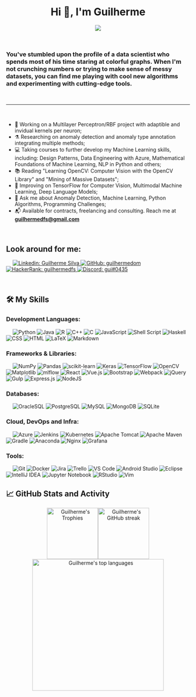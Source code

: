 <h1 align="center">Hi 👋, I'm Guilherme</h1>

<div id="header" align="center">
  <img src="https://media3.giphy.com/media/v1.Y2lkPTc5MGI3NjExMDJiY2M4MjZlZDhkNWFkMWIxNTI0NTFlODdlOWQyZDM1M2I5NWY1MyZjdD1n/3ov9jNziFTMfzSumAw/giphy.gif"/>
</div>

&emsp;
<h3 align="left">You've stumbled upon the profile of a data scientist who spends most of his time staring at colorful graphs. When I'm not crunching numbers or trying to make sense of messy datasets, you can find me playing with cool new algorithms and experimenting with cutting-edge tools.</h3>
&emsp;

-------------------

&emsp;

- 🔭 Working on a Multilayer Perceptron/RBF project with adaptible and invidual kernels per neuron;
- ⚗️ Researching on anomaly detection and anomaly type annotation integrating multiple methods;
- 💻 Taking courses to further develop my Machine Learning skills, including: Design Patterns, Data Engineering with Azure, Mathematical Foundations of Machine Learning, NLP in Python and others;
- 📚 Reading "Learning OpenCV: Computer Vision with the OpenCV Library" and "Mining of Massive Datasets";
- 🌱 Improving on TensorFlow for Computer Vision, Multimodal Machine Learning, Deep Language Models;
- 💬 Ask me about Anomaly Detection, Machine Learning, Python Algorithms, Programming Challenges;
- 📬 Available for contracts, freelancing and consulting. Reach me at **guilhermedfs@gmail.com**

&emsp;

## Look around for me:

&emsp;
<a href="https://www.linkedin.com/in/guilhermedom">
    ![Linkedin: Guilherme Silva](https://img.shields.io/badge/-Guilherme%20Silva-blue?style=for-the-badge&logo=Linkedin&logoColor=white)
</a>
<a href="https://github.com/guilhermedom">
    ![GitHub: guilhermedom](https://img.shields.io/badge/github-%23121011.svg?style=for-the-badge&logo=github&logoColor=white)
</a>
<a href="https://www.hackerrank.com/guilhermedfs">
    ![HackerRank: guilhermedfs](https://img.shields.io/badge/-Hackerrank-2EC866?style=for-the-badge&logo=HackerRank&logoColor=white)
</a>
<a href="https://www.hackerrank.com/guilhermedfs">
    ![Discord: gui#0435](https://img.shields.io/badge/Discord-%235865F2.svg?style=for-the-badge&logo=discord&logoColor=white)
</a>

&emsp;

## 🛠️ My Skills

### Development Languages:
&emsp;
![Python](https://img.shields.io/badge/-Python-000?&logo=Python)
![Java](https://img.shields.io/badge/Java-000?&logo=java&logoColor=white)
![R](https://img.shields.io/badge/R-000?&logo=r&logoColor=white)
![C++](https://img.shields.io/badge/C++-000?&logo=c%2B%2B&logoColor=white)
![C](https://img.shields.io/badge/C-000?&logo=c&logoColor=white)
![JavaScript](https://img.shields.io/badge/-JavaScript-000?&logo=JavaScript)
![Shell Script](https://img.shields.io/badge/Shell_Script-000?&logo=gnu-bash&logoColor=white)
![Haskell](https://img.shields.io/badge/Haskell-5e5086?&logo=haskell&logoColor=white)
![CSS](https://img.shields.io/badge/-CSS-000?&logo=CSS3)
![HTML](https://img.shields.io/badge/-HTML-000?&logo=HTML5)
![LaTeX](https://img.shields.io/badge/LaTeX-000?&logo=latex&logoColor=white)
![Markdown](https://img.shields.io/badge/Markdown-000?&logo=markdown&logoColor=white)

### Frameworks & Libraries:
&emsp;
![NumPy](https://img.shields.io/badge/NumPy-%23013243.svg?&logo=numpy&logoColor=white)
![Pandas](https://img.shields.io/badge/Pandas-%23150458.svg?&logo=pandas&logoColor=white)
![scikit-learn](https://img.shields.io/badge/scikit--learn-000?&logo=scikit-learn&logoColor=white)
![Keras](https://img.shields.io/badge/Keras-000?&logo=Keras&logoColor=white)
![TensorFlow](https://img.shields.io/badge/TensorFlow-%23FF6F00.svg?&logo=TensorFlow&logoColor=white)
![OpenCV](https://img.shields.io/badge/OpenCV-%23white.svg?&logo=opencv&logoColor=white)
![Matplotlib](https://img.shields.io/badge/Matplotlib-000?&logo=Matplotlib&logoColor=black)
![mlflow](https://img.shields.io/badge/mlflow-000?&logo=numpy&logoColor=blue)
![React](https://img.shields.io/badge/-React-000?&logo=React)
![Vue.js](https://img.shields.io/badge/Vue.js-000?&logo=vuedotjs&logoColor=%234FC08D)
![Bootstrap](https://img.shields.io/badge/Bootstrap-%23563D7C.svg?&logo=bootstrap&logoColor=white)
![Webpack](https://img.shields.io/badge/webpack-%238DD6F9.svg?&logo=webpack&logoColor=black)
![jQuery](https://img.shields.io/badge/jQuery-%230769AD.svg?&logo=jquery&logoColor=white)
![Gulp](https://img.shields.io/badge/Gulp-%23CF4647.svg?&logo=gulp&logoColor=white)
![Express.js](https://img.shields.io/badge/Express.js-%23404d59.svg?&logo=express&logoColor=%2361DAFB)
![NodeJS](https://img.shields.io/badge/node.js-6DA55F?&logo=node.js&logoColor=white)

### Databases:
&emsp;
![OracleSQL](https://img.shields.io/badge/Oracle%20SQL-F80000?&logo=oracle&logoColor=white)
![PostgreSQL](https://img.shields.io/badge/-PostgreSQL-000?&logo=PostgreSQL)
![MySQL](https://img.shields.io/badge/-MySQL-000?&logo=MySQL)
![MongoDB](https://img.shields.io/badge/-MongoDB-000?&logo=MongoDB)
![SQLite](https://img.shields.io/badge/-SQLite-000?&logo=SQLite)

### Cloud, DevOps and Infra:
&emsp;
![Azure](https://img.shields.io/badge/-Azure-000?&logo=Microsoft-Azure)
![Jenkins](https://img.shields.io/badge/Jenkins-000?&logo=jenkins&logoColor=white)
![Kubernetes](https://img.shields.io/badge/-Kubernetes-000?&logo=Kubernetes)
![Apache Tomcat](https://img.shields.io/badge/Apache%20Tomcat-%23F8DC75.svg?&logo=apache-tomcat&logoColor=black)
![Apache Maven](https://img.shields.io/badge/Apache%20Maven-C71A36?&logo=Apache%20Maven&logoColor=white)
![Gradle](https://img.shields.io/badge/Gradle-02303A.svg?&logo=Gradle&logoColor=white)
![Anaconda](https://img.shields.io/badge/ANACONDA-%2344A833.svg?&logo=anaconda&logoColor=white)
![Nginx](https://img.shields.io/badge/NGINX-%23009639.svg?&logo=nginx&logoColor=white)
![Grafana](https://img.shields.io/badge/-Grafana-000?&logo=Grafana)

### Tools:
&emsp;
![Git](https://img.shields.io/badge/-Git-000?&logo=Git)
![Docker](https://img.shields.io/badge/-Docker-000?&logo=Docker)
![Jira](https://img.shields.io/badge/-Jira-000?&logo=Jira)
![Trello](https://img.shields.io/badge/Trello-000?&logo=Trello&logoColor=white)
![VS Code](https://img.shields.io/badge/-VS%20Code-000?&logo=Visual-Studio-Code)
![Android Studio](https://img.shields.io/badge/Android%20Studio-3DDC84.svg?&logo=android-studio&logoColor=white)
![Eclipse](https://img.shields.io/badge/Eclipse-FE7A16.svg?&logo=Eclipse&logoColor=white)
![IntelliJ IDEA](https://img.shields.io/badge/IntelliJ%20IDEA-000000.svg?&logo=intellij-idea&logoColor=white)
![Jupyter Notebook](https://img.shields.io/badge/Jupyter-%23FA0F00.svg?&logo=jupyter&logoColor=white)
![RStudio](https://img.shields.io/badge/RStudio-4285F4?&logo=rstudio&logoColor=white)
![Vim](https://img.shields.io/badge/Vim-%2311AB00.svg?&logo=vim&logoColor=white)

## 📈 GitHub Stats and Activity

<div id="github-stats" align="center">
  <img alt="Guilherme's Trophies" src="https://github-profile-trophy.vercel.app/?username=guilhermedom&title=MultiLanguage,Commits,Repositories&column=3&theme=gruvbox&no-frame=true" height="140px"/><img alt="Guilherme's GitHub streak" src="https://github-readme-streak-stats.herokuapp.com/?user=guilhermedom&theme=gruvbox&hide_border=true" height="140px"/>
</div>

<div id="top-languages" align="center">
  <img alt="Guilherme's top languages" style="text-align: center" src="https://github-readme-stats.vercel.app/api/top-langs/?username=guilhermedom&hide=jupyter%20notebook&langs_count=10&exclude_repo=prim-kruskal-clustering,game-token,offloading-fibonacci,flappy-bird-clone,grafos-dijkstra,videopoker,mips-cpu-simulator,bozo-dice-game,simple-chain-code&theme=gruvbox&hide_border=true" height="360px"/>
</div>


